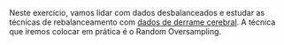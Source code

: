 Neste exercício, vamos lidar com dados desbalanceados e estudar as técnicas de rebalanceamento com [dados de derrame cerebral](https://www.kaggle.com/shashwatwork/cerebral-stroke-predictionimbalaced-dataset). A técnica que iremos colocar em prática é o Random Oversampling.